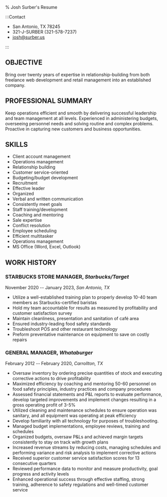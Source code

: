 % Josh Surber's Resume

:::Contact

- San Antonio, TX 78245
- 321-J-SURBER (321-578-7237)
- <josh@surber.us>

:::

## OBJECTIVE

Bring over twenty years of expertise in relationship-building from both
freelance web development and retail management into an established company.

## PROFESSIONAL SUMMARY

Keep operations efficient and smooth by delivering successful leadership and
team management at all levels. Experienced in administering budgets,
overseeing personnel needs and solving routine and complex problems. Proactive
in capturing new customers and business opportunities.

## SKILLS

- Client account management
- Operations management
- Relationship building
- Customer service-oriented
- Budgeting/budget development
- Recruitment
- Effective leader
- Organized
- Verbal and written communication
- Consistently meet goals
- Staff training/development
- Coaching and mentoring
- Sale expertise
- Conflict resolution
- Employee scheduling
- Efficient multitasker
- Operations management
- MS Office (Word, Excel, Outlook)

## WORK HISTORY

### STARBUCKS STORE MANAGER, _Starbucks/Target_

November 2020 -- January 2023, _San Antonio, TX_

- Utilize a well-established training plan to properly develop 10-40 team
  members as Starbucks-certified baristas
- Hold my team accountable for results as measured by profitability and
  customer satisfaction survey
- Maintain cleanliness, presentation and sanitation of café area
- Ensured industry-leading food safety standards
- Troubleshoot POS and other restaurant technology
- Preform preventative maintenance on equipment to save on costly repairs

### GENERAL MANAGER, _Whataburger_

February 2012 -- February 2020, _Carrollton, TX_

- Oversaw inventory by ordering precise quantities of stock and executing
  corrective actions to drive profitability
- Maximized efficiency by coaching and mentoring 50-60 personnel on food
  safety principles, industry practices and company procedures
- Assessed financial statements and P&L reports to evaluate performance,
  develop targeted improvements and implement changes resulting in a gross
  operating profit of 3-5%
- Utilized cleaning and maintenance schedules to ensure operation was sanitary,
  and all equipment was operating at peak efficiency
- Develop familiarity with all technology for purposes of troubleshooting.
- Managed budget implementations, employee reviews, training and schedules
- Organized budgets, oversaw P&Ls and achieved margin targets consistently to
  stay on track with growth plans
- Increased revenue streams by reducing costs, managing schedules and
  performing variance and risk analysis to implement corrective actions
- Received superior customer service satisfaction scores for 13 consecutive
  quarters
- Reviewed performance data to monitor and measure productivity, goal progress
  and activity levels
- Enhanced operational success through effective staffing, strong training,
  adherence to safety regulations and well-timed customer service

